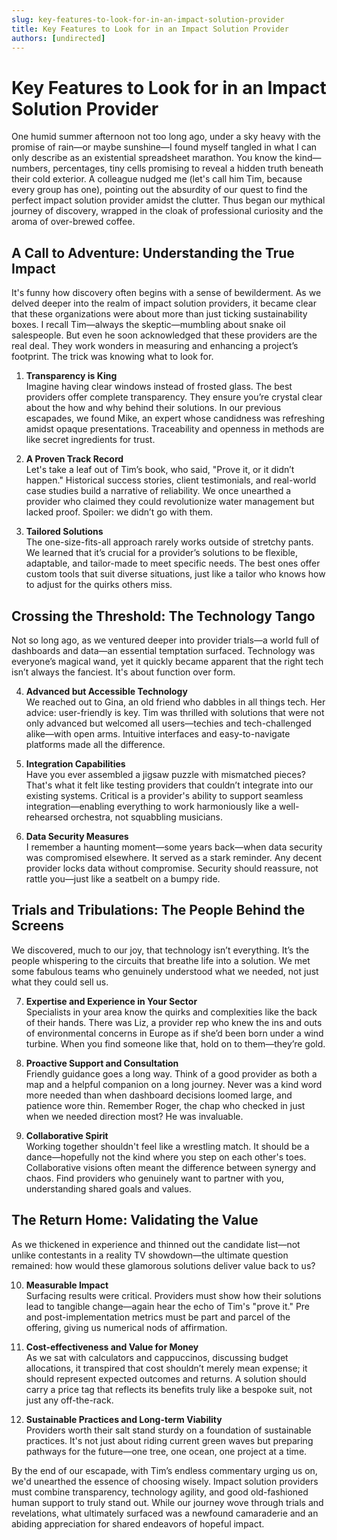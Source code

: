 ```yaml
---
slug: key-features-to-look-for-in-an-impact-solution-provider
title: Key Features to Look for in an Impact Solution Provider
authors: [undirected]
---
```



# Key Features to Look for in an Impact Solution Provider

One humid summer afternoon not too long ago, under a sky heavy with the promise of rain—or maybe sunshine—I found myself tangled in what I can only describe as an existential spreadsheet marathon. You know the kind—numbers, percentages, tiny cells promising to reveal a hidden truth beneath their cold exterior. A colleague nudged me (let's call him Tim, because every group has one), pointing out the absurdity of our quest to find the perfect impact solution provider amidst the clutter. Thus began our mythical journey of discovery, wrapped in the cloak of professional curiosity and the aroma of over-brewed coffee.

## A Call to Adventure: Understanding the True Impact

It's funny how discovery often begins with a sense of bewilderment. As we delved deeper into the realm of impact solution providers, it became clear that these organizations were about more than just ticking sustainability boxes. I recall Tim—always the skeptic—mumbling about snake oil salespeople. But even he soon acknowledged that these providers are the real deal. They work wonders in measuring and enhancing a project’s footprint. The trick was knowing what to look for. 

1. **Transparency is King**  
   Imagine having clear windows instead of frosted glass. The best providers offer complete transparency. They ensure you’re crystal clear about the how and why behind their solutions. In our previous escapades, we found Mike, an expert whose candidness was refreshing amidst opaque presentations. Traceability and openness in methods are like secret ingredients for trust.

2. **A Proven Track Record**  
   Let's take a leaf out of Tim’s book, who said, "Prove it, or it didn’t happen." Historical success stories, client testimonials, and real-world case studies build a narrative of reliability. We once unearthed a provider who claimed they could revolutionize water management but lacked proof. Spoiler: we didn’t go with them.

3. **Tailored Solutions**  
   The one-size-fits-all approach rarely works outside of stretchy pants. We learned that it’s crucial for a provider’s solutions to be flexible, adaptable, and tailor-made to meet specific needs. The best ones offer custom tools that suit diverse situations, just like a tailor who knows how to adjust for the quirks others miss.

## Crossing the Threshold: The Technology Tango

Not so long ago, as we ventured deeper into provider trials—a world full of dashboards and data—an essential temptation surfaced. Technology was everyone’s magical wand, yet it quickly became apparent that the right tech isn’t always the fanciest. It's about function over form.

4. **Advanced but Accessible Technology**  
   We reached out to Gina, an old friend who dabbles in all things tech. Her advice: user-friendly is key. Tim was thrilled with solutions that were not only advanced but welcomed all users—techies and tech-challenged alike—with open arms. Intuitive interfaces and easy-to-navigate platforms made all the difference.

5. **Integration Capabilities**  
   Have you ever assembled a jigsaw puzzle with mismatched pieces? That's what it felt like testing providers that couldn’t integrate into our existing systems. Critical is a provider's ability to support seamless integration—enabling everything to work harmoniously like a well-rehearsed orchestra, not squabbling musicians.

6. **Data Security Measures**  
   I remember a haunting moment—some years back—when data security was compromised elsewhere. It served as a stark reminder. Any decent provider locks data without compromise. Security should reassure, not rattle you—just like a seatbelt on a bumpy ride.

## Trials and Tribulations: The People Behind the Screens

We discovered, much to our joy, that technology isn’t everything. It’s the people whispering to the circuits that breathe life into a solution. We met some fabulous teams who genuinely understood what we needed, not just what they could sell us.

7. **Expertise and Experience in Your Sector**  
   Specialists in your area know the quirks and complexities like the back of their hands. There was Liz, a provider rep who knew the ins and outs of environmental concerns in Europe as if she’d been born under a wind turbine. When you find someone like that, hold on to them—they’re gold.

8. **Proactive Support and Consultation**  
   Friendly guidance goes a long way. Think of a good provider as both a map and a helpful companion on a long journey. Never was a kind word more needed than when dashboard decisions loomed large, and patience wore thin. Remember Roger, the chap who checked in just when we needed direction most? He was invaluable.

9. **Collaborative Spirit**  
   Working together shouldn't feel like a wrestling match. It should be a dance—hopefully not the kind where you step on each other's toes. Collaborative visions often meant the difference between synergy and chaos. Find providers who genuinely want to partner with you, understanding shared goals and values.

## The Return Home: Validating the Value

As we thickened in experience and thinned out the candidate list—not unlike contestants in a reality TV showdown—the ultimate question remained: how would these glamorous solutions deliver value back to us?

10. **Measurable Impact**  
    Surfacing results were critical. Providers must show how their solutions lead to tangible change—again hear the echo of Tim's "prove it." Pre and post-implementation metrics must be part and parcel of the offering, giving us numerical nods of affirmation.

11. **Cost-effectiveness and Value for Money**  
    As we sat with calculators and cappuccinos, discussing budget allocations, it transpired that cost shouldn’t merely mean expense; it should represent expected outcomes and returns. A solution should carry a price tag that reflects its benefits truly like a bespoke suit, not just any off-the-rack.

12. **Sustainable Practices and Long-term Viability**  
    Providers worth their salt stand sturdy on a foundation of sustainable practices. It's not just about riding current green waves but preparing pathways for the future—one tree, one ocean, one project at a time.

By the end of our escapade, with Tim’s endless commentary urging us on, we'd unearthed the essence of choosing wisely. Impact solution providers must combine transparency, technology agility, and good old-fashioned human support to truly stand out. While our journey wove through trials and revelations, what ultimately surfaced was a newfound camaraderie and an abiding appreciation for shared endeavors of hopeful impact.